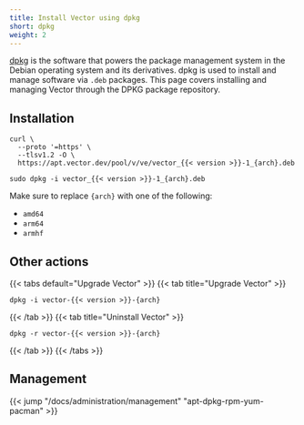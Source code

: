 ```yaml
---
title: Install Vector using dpkg
short: dpkg
weight: 2
---
```


[dpkg] is the software that powers the package management system in the Debian operating system and its derivatives. dpkg is used to install and manage software via `.deb` packages. This page covers installing and managing Vector through the DPKG package repository.

## Installation

```shell
curl \
  --proto '=https' \
  --tlsv1.2 -O \
  https://apt.vector.dev/pool/v/ve/vector_{{< version >}}-1_{arch}.deb

sudo dpkg -i vector_{{< version >}}-1_{arch}.deb
```

Make sure to replace `{arch}` with one of the following:

* `amd64`
* `arm64`
* `armhf`

## Other actions

{{< tabs default="Upgrade Vector" >}}
{{< tab title="Upgrade Vector" >}}

```shell
dpkg -i vector-{{< version >}}-{arch}
```

{{< /tab >}}
{{< tab title="Uninstall Vector" >}}

```shell
dpkg -r vector-{{< version >}}-{arch}
```

{{< /tab >}}
{{< /tabs >}}

## Management

{{< jump "/docs/administration/management" "apt-dpkg-rpm-yum-pacman" >}}

[dpkg]: https://wiki.debian.org/dpkg
